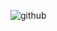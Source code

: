 ![github](https://img.shields.io/badge/GitHub-000000?style=for-the-badge&logo=GitHub&logoColor=white)
